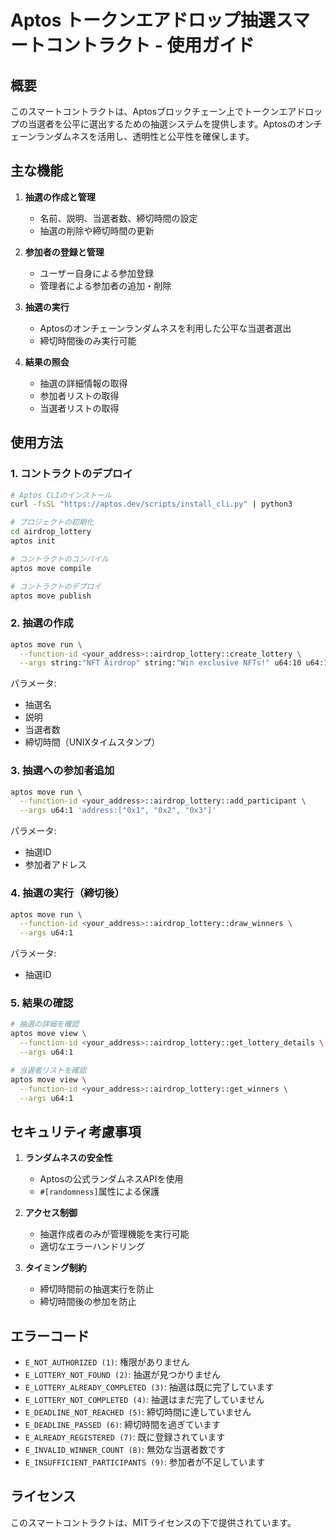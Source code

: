 # Aptos トークンエアドロップ抽選スマートコントラクト - 使用ガイド

## 概要

このスマートコントラクトは、Aptosブロックチェーン上でトークンエアドロップの当選者を公平に選出するための抽選システムを提供します。Aptosのオンチェーンランダムネスを活用し、透明性と公平性を確保します。

## 主な機能

1. **抽選の作成と管理**
   - 名前、説明、当選者数、締切時間の設定
   - 抽選の削除や締切時間の更新

2. **参加者の登録と管理**
   - ユーザー自身による参加登録
   - 管理者による参加者の追加・削除

3. **抽選の実行**
   - Aptosのオンチェーンランダムネスを利用した公平な当選者選出
   - 締切時間後のみ実行可能

4. **結果の照会**
   - 抽選の詳細情報の取得
   - 参加者リストの取得
   - 当選者リストの取得

## 使用方法

### 1. コントラクトのデプロイ

```bash
# Aptos CLIのインストール
curl -fsSL "https://aptos.dev/scripts/install_cli.py" | python3

# プロジェクトの初期化
cd airdrop_lottery
aptos init

# コントラクトのコンパイル
aptos move compile

# コントラクトのデプロイ
aptos move publish
```

### 2. 抽選の作成

```bash
aptos move run \
  --function-id <your_address>::airdrop_lottery::create_lottery \
  --args string:"NFT Airdrop" string:"Win exclusive NFTs!" u64:10 u64:1717027200
```

パラメータ:
- 抽選名
- 説明
- 当選者数
- 締切時間（UNIXタイムスタンプ）

### 3. 抽選への参加者追加

```bash
aptos move run \
  --function-id <your_address>::airdrop_lottery::add_participant \
  --args u64:1 'address:["0x1", "0x2", "0x3"]'
```

パラメータ:
- 抽選ID
- 参加者アドレス

### 4. 抽選の実行（締切後）

```bash
aptos move run \
  --function-id <your_address>::airdrop_lottery::draw_winners \
  --args u64:1
```

パラメータ:
- 抽選ID

### 5. 結果の確認

```bash
# 抽選の詳細を確認
aptos move view \
  --function-id <your_address>::airdrop_lottery::get_lottery_details \
  --args u64:1

# 当選者リストを確認
aptos move view \
  --function-id <your_address>::airdrop_lottery::get_winners \
  --args u64:1
```

## セキュリティ考慮事項

1. **ランダムネスの安全性**
   - Aptosの公式ランダムネスAPIを使用
   - `#[randomness]`属性による保護

2. **アクセス制御**
   - 抽選作成者のみが管理機能を実行可能
   - 適切なエラーハンドリング

3. **タイミング制約**
   - 締切時間前の抽選実行を防止
   - 締切時間後の参加を防止

## エラーコード

- `E_NOT_AUTHORIZED (1)`: 権限がありません
- `E_LOTTERY_NOT_FOUND (2)`: 抽選が見つかりません
- `E_LOTTERY_ALREADY_COMPLETED (3)`: 抽選は既に完了しています
- `E_LOTTERY_NOT_COMPLETED (4)`: 抽選はまだ完了していません
- `E_DEADLINE_NOT_REACHED (5)`: 締切時間に達していません
- `E_DEADLINE_PASSED (6)`: 締切時間を過ぎています
- `E_ALREADY_REGISTERED (7)`: 既に登録されています
- `E_INVALID_WINNER_COUNT (8)`: 無効な当選者数です
- `E_INSUFFICIENT_PARTICIPANTS (9)`: 参加者が不足しています

## ライセンス

このスマートコントラクトは、MITライセンスの下で提供されています。
